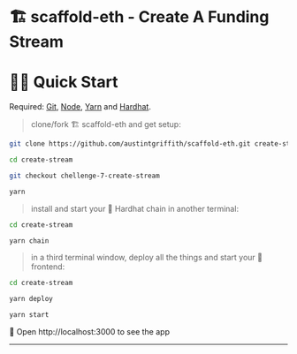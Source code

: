# 🏗 scaffold-eth - Create A Funding Stream

# 🏃‍♀️ Quick Start

Required: [Git](https://git-scm.com/downloads), [Node](https://nodejs.org/dist/latest-v12.x/), [Yarn](https://classic.yarnpkg.com/en/docs/install/#mac-stable) and [Hardhat](https://hardhat.org/getting-started/#installation).

> clone/fork 🏗 scaffold-eth and get setup:

```bash
git clone https://github.com/austintgriffith/scaffold-eth.git create-stream

cd create-stream

git checkout chellenge-7-create-stream

yarn
```

> install and start your 👷‍ Hardhat chain in another terminal:

```bash
cd create-stream

yarn chain
```

> in a third terminal window, deploy all the things and start your 📱 frontend:

```bash
cd create-stream

yarn deploy

yarn start
```

📱 Open http://localhost:3000 to see the app

---
